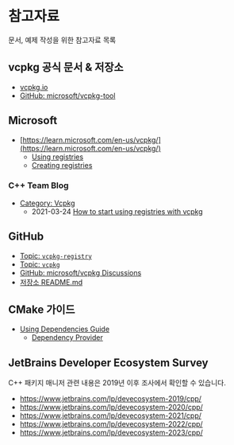 # 참고자료

문서, 예제 작성을 위한 참고자료 목록

## vcpkg 공식 문서 & 저장소

* [vcpkg.io](https://vcpkg.io/en/packages)
* [GitHub: microsoft/vcpkg-tool](https://github.com/microsoft/vcpkg-tool)

## Microsoft

* [https://learn.microsoft.com/en-us/vcpkg/](https://learn.microsoft.com/en-us/vcpkg/)
    * [Using registries](https://learn.microsoft.com/en-us/vcpkg/consume/git-registries)
    * [Creating registries](https://learn.microsoft.com/en-us/vcpkg/maintainers/registries)

### C++ Team Blog

* [Category: Vcpkg](https://devblogs.microsoft.com/cppblog/category/vcpkg/)
    * 2021-03-24 [How to start using registries with vcpkg](https://devblogs.microsoft.com/cppblog/how-to-start-using-registries-with-vcpkg/)

## GitHub

* [Topic: `vcpkg-registry`](https://github.com/topics/vcpkg-registry)
* [Topic: `vcpkg`](https://github.com/topics/vcpkg)
* [GitHub: microsoft/vcpkg Discussions](https://github.com/microsoft/vcpkg/discussions)
* [저장소 README.md](https://github.com/luncliff/vcpkg-registry?tab=readme-ov-file#vcpkg-registry)

## CMake 가이드

* [Using Dependencies Guide](https://cmake.org/cmake/help/latest/guide/using-dependencies/index.html)
   * [Dependency Provider](https://cmake.org/cmake/help/latest/command/cmake_language.html#dependency-providers)

## JetBrains Developer Ecosystem Survey

C++ 패키지 매니저 관련 내용은 2019년 이후 조사에서 확인할 수 있습니다.

* https://www.jetbrains.com/lp/devecosystem-2019/cpp/
* https://www.jetbrains.com/lp/devecosystem-2020/cpp/
* https://www.jetbrains.com/lp/devecosystem-2021/cpp/
* https://www.jetbrains.com/lp/devecosystem-2022/cpp/
* https://www.jetbrains.com/lp/devecosystem-2023/cpp/

